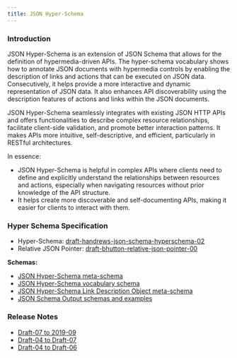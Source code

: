 ```yaml
---
title: JSON Hyper-Schema
---
```


### Introduction

JSON Hyper-Schema is an extension of JSON Schema that allows for the definition of hypermedia-driven APIs. The hyper-schema vocabulary shows how to annotate JSON documents with hypermedia controls by enabling the description of links and actions that can be executed on JSON data. Consecutively, it helps provide a more interactive and dynamic representation of JSON data. It also enhances API discoverability using the description features of actions and links within the JSON documents.

JSON Hyper-Schema seamlessly integrates with existing JSON HTTP APIs and offers functionalities to describe complex resource relationships, facilitate client-side validation, and promote better interaction patterns. It makes APIs more intuitive, self-descriptive, and efficient, particularly in RESTful architectures.

In essence:

- JSON Hyper-Schema is helpful in complex APIs where clients need to define and explicitly understand the relationships between resources and actions, especially when navigating resources without prior knowledge of the API structure.
- It helps create more discoverable and self-documenting APIs, making it easier for clients to interact with them.

### Hyper Schema Specification

- Hyper-Schema: [draft-handrews-json-schema-hyperschema-02](/draft/2019-09/draft-handrews-json-schema-hyperschema-02.html)
- Relative JSON Pointer: [draft-bhutton-relative-json-pointer-00](https://datatracker.ietf.org/doc/html/draft-bhutton-relative-json-pointer-00.html)

**Schemas:**

- [JSON Hyper-Schema meta-schema](/draft/2020-12/hyper-schema)
- [JSON Hyper-Schema vocabulary schema](/draft/2020-12/meta/hyper-schema)
- [JSON Hyper-Schema Link Description Object meta-schema](/draft/2020-12/links)
- [JSON Schema Output schemas and examples](/draft/2019-09/output/hyper-schema)

### Release Notes

- [Draft-07 to 2019-09](../draft/2019-09/release-notes#hyper-schema-vocabulary)
- [Draft-04 to Draft-07](../draft-07/json-hyper-schema-release-notes)
- [Draft-04 to Draft-06](../draft-06/json-hyper-schema-release-notes)
